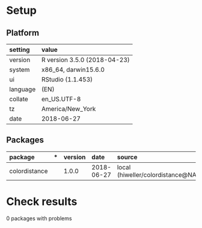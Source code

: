 # Setup

## Platform

|setting  |value                        |
|:--------|:----------------------------|
|version  |R version 3.5.0 (2018-04-23) |
|system   |x86_64, darwin15.6.0         |
|ui       |RStudio (1.1.453)            |
|language |(EN)                         |
|collate  |en_US.UTF-8                  |
|tz       |America/New_York             |
|date     |2018-06-27                   |

## Packages

|package       |*  |version |date       |source                            |
|:-------------|:--|:-------|:----------|:---------------------------------|
|colordistance |   |1.0.0   |2018-06-27 |local (hiweller/colordistance@NA) |

# Check results

0 packages with problems




